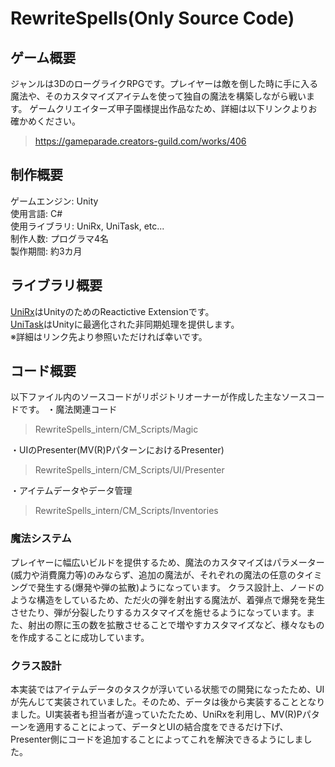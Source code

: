 # RewriteSpells(Only Source Code)
## ゲーム概要
ジャンルは3DのローグライクRPGです。プレイヤーは敵を倒した時に手に入る魔法や、そのカスタマイズアイテムを使って独自の魔法を構築しながら戦います。
ゲームクリエイターズ甲子園様提出作品なため、詳細は以下リンクよりお確かめください。
> https://gameparade.creators-guild.com/works/406
> 

## 制作概要
ゲームエンジン: Unity</br>
使用言語: C#</br>
使用ライブラリ: UniRx, UniTask, etc...</br>
制作人数: プログラマ4名</br>
製作期間: 約3カ月</br>

## ライブラリ概要
[UniRx](https://assetstore.unity.com/packages/tools/integration/unirx-reactive-extensions-for-unity-17276?locale=ja-JP)はUnityのためのReactictive Extensionです。</br>
[UniTask](https://github.com/Cysharp/UniTask)はUnityに最適化された非同期処理を提供します。</br>
※詳細はリンク先より参照いただければ幸いです。</br>

## コード概要
以下ファイル内のソースコードがリポジトリオーナーが作成した主なソースコードです。
・魔法関連コード
> RewriteSpells_intern/CM_Scripts/Magic
> 
・UIのPresenter(MV(R)PパターンにおけるPresenter)
> RewriteSpells_intern/CM_Scripts/UI/Presenter
>
・アイテムデータやデータ管理
> RewriteSpells_intern/CM_Scripts/Inventories
> 

### 魔法システム
プレイヤーに幅広いビルドを提供するため、魔法のカスタマイズはパラメーター(威力や消費魔力等)のみならず、追加の魔法が、それぞれの魔法の任意のタイミングで発生する(爆発や弾の拡散)ようになっています。
クラス設計上、ノードのような構造をしているため、ただ火の弾を射出する魔法が、着弾点で爆発を発生させたり、弾が分裂したりするカスタマイズを施せるようになっています。また、射出の際に玉の数を拡散させることで増やすカスタマイズなど、様々なものを作成することに成功しています。

### クラス設計
本実装ではアイテムデータのタスクが浮いている状態での開発になったため、UIが先んじて実装されていました。そのため、データは後から実装することとなりました。UI実装者も担当者が違っていたたため、UniRxを利用し、MV(R)Pパターンを適用することによって、データとUIの結合度をできるだけ下げ、
Presenter側にコードを追加することによってこれを解決できるようにしました。
